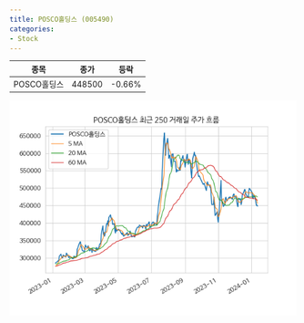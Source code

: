 ```yaml
---
title: POSCO홀딩스 (005490)
categories:
- Stock
---
```


|종목|종가|등락|
|----|----|----|
|POSCO홀딩스|448500|-0.66%|

<!-- more -->

![005490](/assets/images/stock/005490.png)